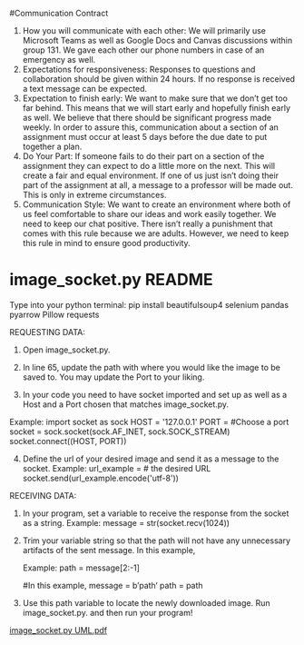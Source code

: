 #Communication Contract


1. How you will communicate with each other:
We will primarily use Microsoft Teams as well as Google Docs and Canvas discussions
within group 131. We gave each other our phone numbers in case of an emergency as
well.
2. Expectations for responsiveness:
Responses to questions and collaboration should be given within 24 hours. If no
response is received a text message can be expected.
3. Expectation to finish early:
We want to make sure that we don’t get too far behind. This means that we will start
early and hopefully finish early as well. We believe that there should be significant
progress made weekly. In order to assure this, communication about a section of an
assignment must occur at least 5 days before the due date to put together a plan.
4. Do Your Part:
If someone fails to do their part on a section of the assignment they can expect to do a
little more on the next. This will create a fair and equal environment. If one of us just
isn’t doing their part of the assignment at all, a message to a professor will be made out.
This is only in extreme circumstances.
5. Communication Style:
We want to create an environment where both of us feel comfortable to share our ideas
and work easily together. We need to keep our chat positive. There isn’t really a
punishment that comes with this rule because we are adults. However, we need to keep
this rule in mind to ensure good productivity.


# image_socket.py README

Type into your python terminal:
pip install beautifulsoup4 selenium pandas pyarrow Pillow requests

REQUESTING DATA:

1. Open image_socket.py. 

2. In line 65, update the path with where you would like the image to be saved to. You may update the Port 	to your liking.
	
3. In your code you need to have socket imported and set up as well as a Host and a Port chosen that 		matches image_socket.py.

Example:
	import socket as sock
	HOST = '127.0.0.1'
	PORT = #Choose a port
	socket = sock.socket(sock.AF_INET, sock.SOCK_STREAM)
	socket.connect((HOST, PORT))

4. Define the url of your desired image and send it as a message to the socket.
Example:
	url_example = # the desired URL
	socket.send(url_example.encode('utf-8'))

RECEIVING DATA:
 1. In your program, set a variable to receive the response from the socket as a string.
	Example:
		message = str(socket.recv(1024))

2. Trim your variable string so that the path will not have any unnecessary artifacts of the sent message. In this example,

	Example:
		path = message[2:-1]

	#In this example, 
 		message = b’path‘
		path = path

3. Use this path variable to locate the newly downloaded image. Run image_socket.py. and then run your program!



[image_socket.py UML.pdf](https://github.com/TDePalatis/CS_361_TDePalatis/files/14391200/image_socket.py.UML.pdf)


